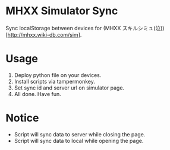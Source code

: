 # MHXX Simulator Sync
Sync localStorage between devices for (MHXX スキルシミュ(泣))[http://mhxx.wiki-db.com/sim].

# Usage
1. Deploy python file on your devices.
2. Install scripts via tampermonkey.
3. Set sync id and server url on simulator page.
4. All done. Have fun.

# Notice
* Script will sync data to server while closing the page.
* Script will sync data to local while opening the page.
